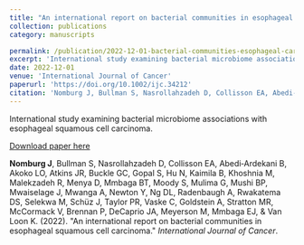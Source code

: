 ```yaml
---
title: "An international report on bacterial communities in esophageal squamous cell carcinoma"
collection: publications
category: manuscripts

permalink: /publication/2022-12-01-bacterial-communities-esophageal-carcinoma
excerpt: 'International study examining bacterial microbiome associations with esophageal squamous cell carcinoma.'
date: 2022-12-01
venue: 'International Journal of Cancer'
paperurl: 'https://doi.org/10.1002/ijc.34212'
citation: 'Nomburg J, Bullman S, Nasrollahzadeh D, Collisson EA, Abedi‐Ardekani B, Akoko LO, Atkins JR, Buckle GC, Gopal S, Hu N, Kaimila B, Khoshnia M, Malekzadeh R, Menya D, Mmbaga BT, Moody S, Mulima G, Mushi BP, Mwaiselage J, Mwanga A, Newton Y, Ng DL, Radenbaugh A, Rwakatema DS, Selekwa M, Schüz J, Taylor PR, Vaske C, Goldstein A, Stratton MR, McCormack V, Brennan P, DeCaprio JA, Meyerson M, Mmbaga EJ, &amp; Van Loon K. (2022). &quot;An international report on bacterial communities in esophageal squamous cell carcinoma.&quot; <i>International Journal of Cancer</i>.'
---
```


International study examining bacterial microbiome associations with esophageal squamous cell carcinoma.


<a href='https://doi.org/10.1002/ijc.34212'>Download paper here</a>


**Nomburg J**, Bullman S, Nasrollahzadeh D, Collisson EA, Abedi‐Ardekani B, Akoko LO, Atkins JR, Buckle GC, Gopal S, Hu N, Kaimila B, Khoshnia M, Malekzadeh R, Menya D, Mmbaga BT, Moody S, Mulima G, Mushi BP, Mwaiselage J, Mwanga A, Newton Y, Ng DL, Radenbaugh A, Rwakatema DS, Selekwa M, Schüz J, Taylor PR, Vaske C, Goldstein A, Stratton MR, McCormack V, Brennan P, DeCaprio JA, Meyerson M, Mmbaga EJ, &amp; Van Loon K. (2022). &quot;An international report on bacterial communities in esophageal squamous cell carcinoma.&quot; <i>International Journal of Cancer</i>.